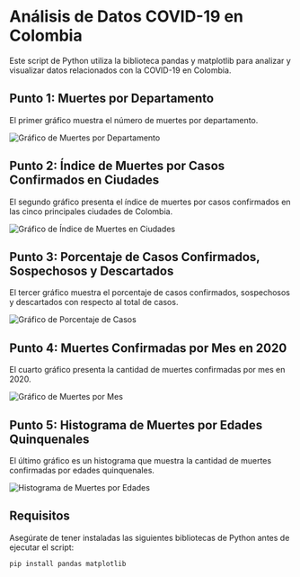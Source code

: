 # Análisis de Datos COVID-19 en Colombia

Este script de Python utiliza la biblioteca pandas y matplotlib para analizar y visualizar datos relacionados con la COVID-19 en Colombia.

## Punto 1: Muertes por Departamento

El primer gráfico muestra el número de muertes por departamento.

![Gráfico de Muertes por Departamento](grafico_muertes.png)

## Punto 2: Índice de Muertes por Casos Confirmados en Ciudades

El segundo gráfico presenta el índice de muertes por casos confirmados en las cinco principales ciudades de Colombia.

![Gráfico de Índice de Muertes en Ciudades](indice_muertes.png)

## Punto 3: Porcentaje de Casos Confirmados, Sospechosos y Descartados

El tercer gráfico muestra el porcentaje de casos confirmados, sospechosos y descartados con respecto al total de casos.

![Gráfico de Porcentaje de Casos](grafico_porcentaje.png)

## Punto 4: Muertes Confirmadas por Mes en 2020

El cuarto gráfico presenta la cantidad de muertes confirmadas por mes en 2020.

![Gráfico de Muertes por Mes](grafico_fechas.png)

## Punto 5: Histograma de Muertes por Edades Quinquenales

El último gráfico es un histograma que muestra la cantidad de muertes confirmadas por edades quinquenales.

![Histograma de Muertes por Edades](muertes_edades.png)

## Requisitos

Asegúrate de tener instaladas las siguientes bibliotecas de Python antes de ejecutar el script:

```bash
pip install pandas matplotlib
```
